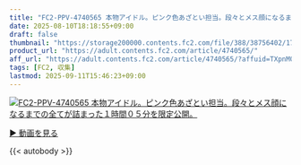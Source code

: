 ```yaml
---
title: "FC2-PPV-4740565 本物アイドル。ピンク色あざとい担当。段々とメス顔になるまでの全てが詰まった１時間０５分を限定公開。"
date: 2025-08-10T18:18:55+09:00
draft: false
thumbnail: "https://storage200000.contents.fc2.com/file/388/38756402/1754642070.37.png"
product_url: "https://adult.contents.fc2.com/article/4740565/"
aff_url: "https://adult.contents.fc2.com/article/4740565/?affuid=TXpnM01qYzFNalk9"
tags: [FC2, 収集]
lastmod: 2025-09-11T15:46:23+09:00
---
```

[![FC2-PPV-4740565 本物アイドル。ピンク色あざとい担当。段々とメス顔になるまでの全てが詰まった１時間０５分を限定公開。](https://storage200000.contents.fc2.com/file/388/38756402/1754642070.37.png)](https://adult.contents.fc2.com/article/4740565/?affuid=TXpnM01qYzFNalk9)

[▶︎ 動画を見る](https://adult.contents.fc2.com/article/4740565/?affuid=TXpnM01qYzFNalk9)


{{< autobody >}}
